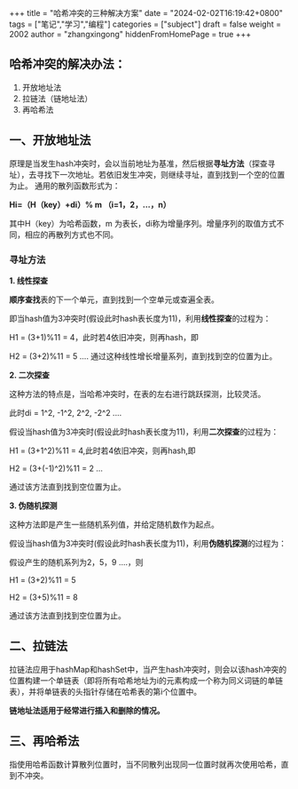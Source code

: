 +++
title = "哈希冲突的三种解决方案"
date = "2024-02-02T16:19:42+0800"
tags = ["笔记","学习","编程"]
categories = ["subject"]
draft = false
weight = 2002
author = "zhangxingong"
hiddenFromHomePage = true
+++




## 哈希冲突的解决办法：

1.  开放地址法
2.  拉链法（链地址法）
3.  再哈希法

## 一、开放地址法

原理是当发生hash冲突时，会以当前地址为基准，然后根据**寻址方法**（探查寻址），去寻找下一次地址。若依旧发生冲突，则继续寻址，直到找到一个空的位置为止。 通用的散列函数形式为：

**Hi=（H（key）+di）% m （i=1，2，…，n）**

其中H（key）为哈希函数，m 为表长，di称为增量序列。增量序列的取值方式不同，相应的再散列方式也不同。

### 寻址方法

**1\. 线性探查**

**顺序查找**表的下一个单元，直到找到一个空单元或查遍全表。

即当hash值为3冲突时(假设此时hash表长度为11)，利用**线性探查**的过程为：

H1 = (3+1)%11 = 4，此时若4依旧冲突，则再hash，即

H2 = (3+2)%11 = 5 .... 通过这种线性增长增量系列，直到找到空的位置为止。

**2\. 二次探查**

这种方法的特点是，当哈希冲突时，在表的左右进行跳跃探测，比较灵活。

此时di = 1^2, -1^2, 2^2, -2^2 ....

假设当hash值为3冲突时(假设此时hash表长度为11)，利用**二次探查**的过程为：

H1 = (3+1^2)%11 = 4,此时若4依旧冲突，则再hash,即

H2 = (3+(-1)^2)%11 = 2 ...

通过该方法直到找到空位置为止。

**3\. 伪随机探测**

这种方法即是产生一些随机系列值，并给定随机数作为起点。

假设当hash值为3冲突时(假设此时hash表长度为11)，利用**伪随机探测**的过程为：

假设产生的随机系列为2，5，9 ....，则

H1 = (3+2)%11 = 5

H2 = (3+5)%11 = 8

通过该方法直到找到空位置为止。

## 二、拉链法

拉链法应用于hashMap和hashSet中，当产生hash冲突时，则会以该hash冲突的位置构建一个单链表（即将所有哈希地址为i的元素构成一个称为同义词链的单链表），并将单链表的头指针存储在哈希表的第i个位置中。

**链地址法适用于经常进行插入和删除的情况。**

## 三、再哈希法

指使用哈希函数计算散列位置时，当不同散列出现同一位置时就再次使用哈希，直到不冲突。
